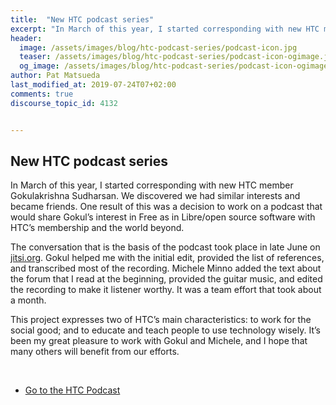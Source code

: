 ```yaml
---
title:  "New HTC podcast series"
excerpt: "In March of this year, I started corresponding with new HTC member Gokulakrishna Sudharsan. We discovered we had similar interests and became friends."
header:
  image: /assets/images/blog/htc-podcast-series/podcast-icon.jpg
  teaser: /assets/images/blog/htc-podcast-series/podcast-icon-ogimage.jpg
  og_image: /assets/images/blog/htc-podcast-series/podcast-icon-ogimage.jpg
author: Pat Matsueda
last_modified_at: 2019-07-24T07+02:00
comments: true
discourse_topic_id: 4132


---
```


## New HTC podcast series

In March of this year, I started corresponding with new HTC member Gokulakrishna Sudharsan. We discovered we had similar interests and became friends. One result of this was a decision to work on a podcast that would share Gokul’s interest in Free as in Libre/open source software with HTC’s membership and the world beyond.

The conversation that is the basis of the podcast took place in late June on [jitsi.org](https://jitsi.org). Gokul helped me with the initial edit, provided the list of references, and transcribed most of the recording. Michele Minno added the text about the forum that I read at the beginning, provided the guitar music, and edited the recording to make it listener worthy. It was a team effort that took about a month.

This project expresses two of HTC’s main characteristics: to work for the social good; and to educate and teach people to use technology wisely. It’s been my great pleasure to work with Gokul and Michele, and I hope that many others will benefit from our efforts.

<br/>

- [Go to the HTC Podcast](/resources/podcast/)
